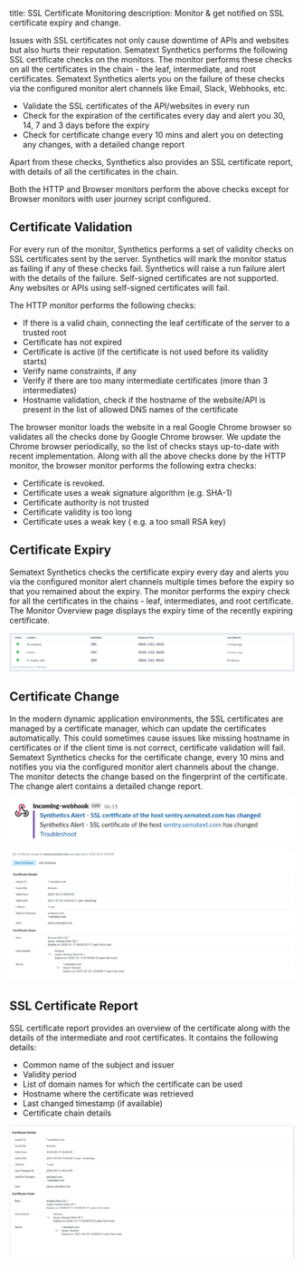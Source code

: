 title: SSL Certificate Monitoring
description: Monitor & get notified on SSL certificate expiry and change. 

Issues with SSL certificates not only cause downtime of APIs and websites but also hurts their reputation. Sematext Synthetics performs the following SSL certificate checks on the monitors. The monitor performs these checks on all the certificates in the chain - the leaf, intermediate, and root certificates. Sematext Synthetics alerts you on the failure of these checks via the configured monitor alert channels like Email, Slack, Webhooks, etc.

* Validate the SSL certificates of the API/websites in every run
* Check for the expiration of the certificates every day and alert you 30, 14, 7 and 3 days before the expiry
* Check for certificate change every 10 mins and alert you on detecting any changes, with a detailed change report

Apart from these checks, Synthetics also provides an SSL certificate report, with details of all the certificates in the chain.

Both the HTTP and Browser monitors perform the above checks except for Browser monitors with user journey script configured.

## Certificate Validation

For every run of the monitor, Synthetics performs a set of validity checks on SSL certificates sent by the server. Synthetics will mark the monitor status as failing if any of these checks fail. Synthetics will raise a run failure alert with the details of the failure. Self-signed certificates are not supported. Any websites or APIs using self-signed certificates will fail.

The HTTP monitor performs the following checks:

* If there is a valid chain, connecting the leaf certificate of the server to a trusted root
* Certificate has not expired
* Certificate is active (if the certificate is not used before its validity starts)
* Verify name constraints, if any
* Verify if there are too many intermediate certificates (more than 3 intermediates)
* Hostname validation, check if the hostname of the website/API is present in the list of allowed DNS names of the certificate

The browser monitor loads the website in a real Google Chrome browser so validates all the checks done by Google Chrome browser. We update the Chrome browser periodically, so the list of checks stays up-to-date with recent implementation. Along with all the above checks done by the HTTP monitor, the browser monitor performs the following extra checks:

* Certificate is revoked.
* Certificate uses a weak signature algorithm (e.g. SHA-1)
* Certificate authority is not trusted
* Certificate validity is too long
* Certificate uses a weak key ( e.g. a too small RSA key)

## Certificate Expiry

Sematext Synthetics checks the certificate expiry every day and alerts you via the configured monitor alert channels multiple times before the expiry so that you remained about the expiry. The monitor performs the expiry check for all the certificates in the chains - leaf, intermediates, and root certificate. The Monitor Overview page displays the expiry time of the recently expiring certificate.

![Certificate expiry](../images/synthetics/cert-expiry.png)

## Certificate Change

In the modern dynamic application environments, the SSL certificates are managed by a certificate manager, which can update the certificates automatically. This could sometimes cause issues like missing hostname in certificates or if the client time is not correct, certificate validation will fail. Sematext Synthetics checks for the certificate change, every 10 mins and notifies you via the configured monitor alert channels about the change. The monitor detects the change based on the fingerprint of the certificate. The change alert contains a detailed change report.

![Certificate change alert](../images/synthetics/cert-change-alert.png)

![Certificate change report](../images/synthetics/cert-change-report.png)

## SSL Certificate Report

SSL certificate report provides an overview of the certificate along with the details of the intermediate and root certificates. It contains the following details:

* Common name of the subject and issuer
* Validity period
* List of domain names for which the certificate can be used
* Hostname where the certificate was retrieved
* Last changed timestamp (if available)
* Certificate chain details

![Certificate report](../images/synthetics/cert-report.png)